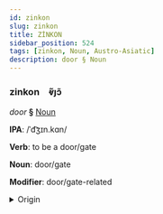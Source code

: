 ```yaml
---
id: zinkon
slug: zinkon
title: ZİNKON
sidebar_position: 524
tags: [zinkon, Noun, Austro-Asiatic]
description: door § Noun
---
```


### zinkon&emsp;<span kind="abugida">ⱴ̃ȷɔ̃</span>

*door* **§** [Noun](../../tags/Noun)

**IPA**: /ˈd͡ʒɪn.kɑn/

**Verb**: to be a door/gate

**Noun**: door/gate

**Modifier**: door/gate-related

<details>
    <summary>Origin</summary>
    Khasi jingkang [dʒɪŋkaŋ<br/>
    <em>Austro-Asiatic Language Family</em>
</details>